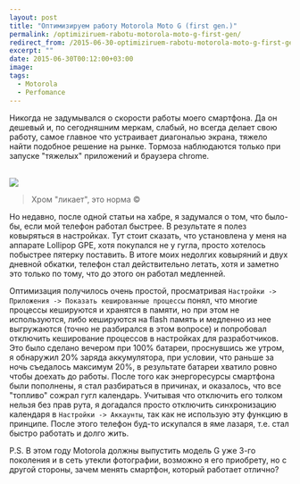 ```yaml
---
layout: post
title: "Оптимизируем работу Motorola Moto G (first gen.)"
permalink: /optimiziruem-rabotu-motorola-moto-g-first-gen/
redirect_from: /2015-06-30-optimiziruem-rabotu-motorola-moto-g-first-gen/
excerpt: ""
date: 2015-06-30T00:12:00+03:00
image:
tags:
  - Motorola
  - Perfomance
---
```


Никогда не задумывался о скорости работы моего смартфона. Да он дешевый и, по сегодняшним меркам, слабый, но всегда делает свою работу, самое главное что устраивает диагональю экрана, тяжело найти подобное решение на рынке. Тормоза наблюдаются только при запуске "тяжелых" приложений и браузера chrome.

<br>
<img src="https://farm6.staticflickr.com/5765/21466131880_c8105ca169_o.jpg">
<br>

> Хром "ликает", это норма ©

Но недавно, после одной статьи на хабре, я задумался о том, что было-бы, если мой телефон работал быстрее. В результате я полез ковыряться в настройках. Тут стоит сказать, что установлена у меня на аппарате Lollipop GPE, хотя покупался не у гугла, просто хотелось побыстрее пятерку поставить. В итоге моих недолгих ковыряний и двух дневной обкатки, телефон стал действительно летать, хотя и заметно это только по тому, что до этого он работал медленней.

Оптимизация получилось очень простой, просматривая `Настройки -> Приложения -> Показать кешированные процессы` понял, что многие процессы кешируются и хранятся в памяти, но при этом не используются, либо кешируются на flash память и медленно из нее выгружаются (точно не разбирался в этом вопросе) и попробовал отключить кеширование процессов в настройках для разработчиков. Это было сделано вечером при 100% батареи, проснувшись же утром, я обнаружил 20% заряда аккумулятора, при условии, что раньше за ночь съедалось максимум 20%, в результате батареи хватило ровно чтобы доехать до работы. После того как энергоресурсы смартфона были пополнены, я стал разбираться в причинах, и оказалось, что все "топливо" сожрал гугл календарь. Учитывая что отключить его толком нельзя без прав рута, я догадался просто отключить синхронизацию календаря в `Настройки -> Аккаунты`, так как не использую эту функцию в принципе. После этого телефон буд-то искупался в яме лазаря, т.е. стал быстро работать и долго жить.

P.S. В этом году Motorola должны выпустить модель G уже 3-го поколения и в сеть утекли фотографии, возможно я его приобрету, но с другой стороны, зачем менять смартфон, который работает отлично?
